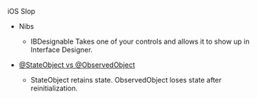 iOS Slop

* Nibs
	* IBDesignable
		Takes one of your controls and allows it to show up in Interface Designer.

* [@StateObject vs @ObservedObject](state/state.md)
    * StateObject retains state. ObservedObject loses state after reinitialization.
